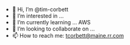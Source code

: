 - 👋 Hi, I’m @tim-corbett
- 👀 I’m interested in ...
- 🌱 I’m currently learning ... AWS
- 💞️ I’m looking to collaborate on ...
- 📫 How to reach me:  tcorbett@maine.rr.com

<!---
tim-corbett/tim-corbett is a ✨ special ✨ repository because its `README.md` (this file) appears on your GitHub profile.
You can click the Preview link to take a look at your changes.
--->
